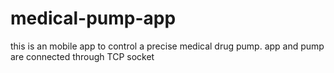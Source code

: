# medical-pump-app
this is an mobile app to control a precise medical drug pump. app and pump are connected through TCP socket 
